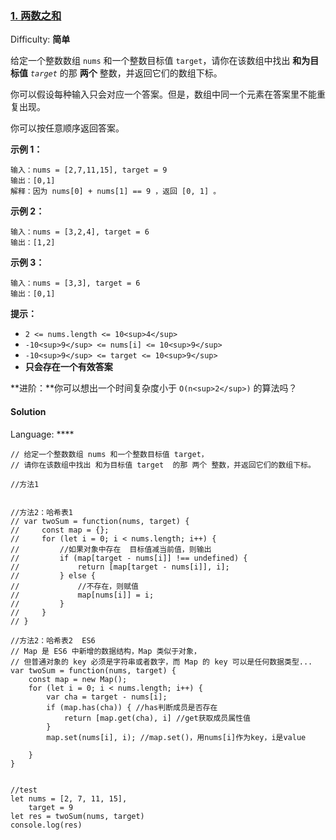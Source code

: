 ### [1\. 两数之和](https://leetcode-cn.com/problems/two-sum/)

Difficulty: **简单**


给定一个整数数组 `nums` 和一个整数目标值 `target`，请你在该数组中找出 **和为目标值** _`target`_  的那 **两个** 整数，并返回它们的数组下标。

你可以假设每种输入只会对应一个答案。但是，数组中同一个元素在答案里不能重复出现。

你可以按任意顺序返回答案。

**示例 1：**

```
输入：nums = [2,7,11,15], target = 9
输出：[0,1]
解释：因为 nums[0] + nums[1] == 9 ，返回 [0, 1] 。
```

**示例 2：**

```
输入：nums = [3,2,4], target = 6
输出：[1,2]
```

**示例 3：**

```
输入：nums = [3,3], target = 6
输出：[0,1]
```

**提示：**

*   `2 <= nums.length <= 10<sup>4</sup>`
*   `-10<sup>9</sup> <= nums[i] <= 10<sup>9</sup>`
*   `-10<sup>9</sup> <= target <= 10<sup>9</sup>`
*   **只会存在一个有效答案**

**进阶：**你可以想出一个时间复杂度小于 `O(n<sup>2</sup>)` 的算法吗？


#### Solution

Language: ****

```
// 给定一个整数数组 nums 和一个整数目标值 target，
// 请你在该数组中找出 和为目标值 target  的那 两个 整数，并返回它们的数组下标。

//方法1


//方法2：哈希表1
// var twoSum = function(nums, target) {
//     const map = {};
//     for (let i = 0; i < nums.length; i++) {
//         //如果对象中存在  目标值减当前值，则输出
//         if (map[target - nums[i]] !== undefined) {
//             return [map[target - nums[i]], i];
//         } else {
//             //不存在，则赋值
//             map[nums[i]] = i;
//         }
//     }
// }

//方法2：哈希表2  ES6
// Map 是 ES6 中新增的数据结构，Map 类似于对象，
// 但普通对象的 key 必须是字符串或者数字，而 Map 的 key 可以是任何数据类型...
var twoSum = function(nums, target) {
    const map = new Map();
    for (let i = 0; i < nums.length; i++) {
        var cha = target - nums[i];
        if (map.has(cha)) { //has判断成员是否存在
            return [map.get(cha), i] //get获取成员属性值
        }
        map.set(nums[i], i); //map.set()，用nums[i]作为key，i是value

    }
}


//test
let nums = [2, 7, 11, 15],
    target = 9
let res = twoSum(nums, target)
console.log(res)
```

